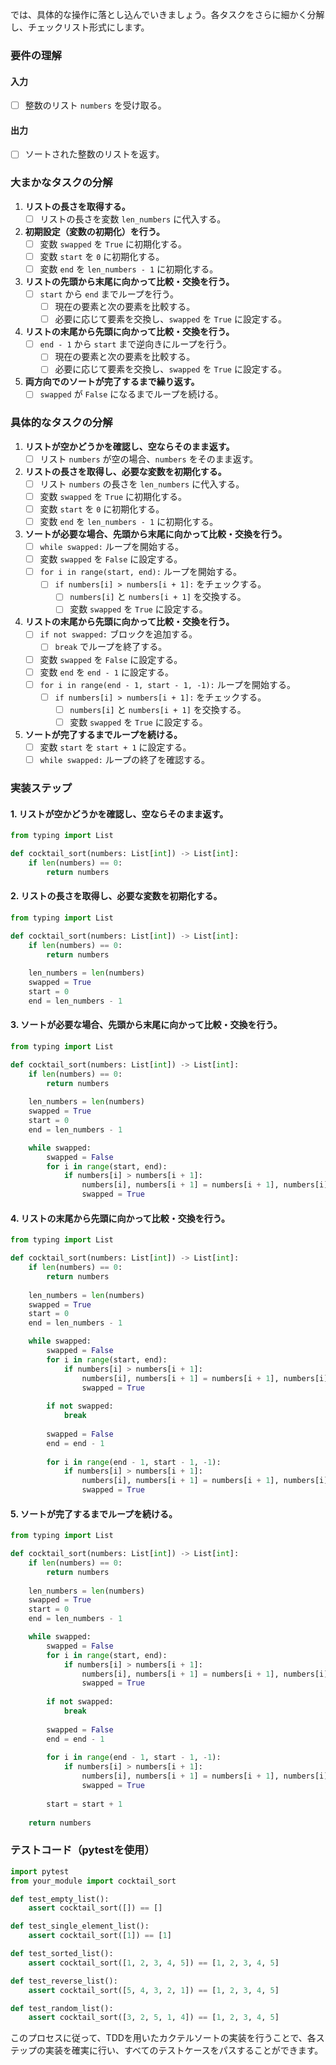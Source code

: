 では、具体的な操作に落とし込んでいきましょう。各タスクをさらに細かく分解し、チェックリスト形式にします。

### 要件の理解

#### 入力
- [ ] 整数のリスト `numbers` を受け取る。

#### 出力
- [ ] ソートされた整数のリストを返す。

### 大まかなタスクの分解

1. **リストの長さを取得する。**
    - [ ] リストの長さを変数 `len_numbers` に代入する。

2. **初期設定（変数の初期化）を行う。**
    - [ ] 変数 `swapped` を `True` に初期化する。
    - [ ] 変数 `start` を `0` に初期化する。
    - [ ] 変数 `end` を `len_numbers - 1` に初期化する。

3. **リストの先頭から末尾に向かって比較・交換を行う。**
    - [ ] `start` から `end` までループを行う。
        - [ ] 現在の要素と次の要素を比較する。
        - [ ] 必要に応じて要素を交換し、`swapped` を `True` に設定する。

4. **リストの末尾から先頭に向かって比較・交換を行う。**
    - [ ] `end - 1` から `start` まで逆向きにループを行う。
        - [ ] 現在の要素と次の要素を比較する。
        - [ ] 必要に応じて要素を交換し、`swapped` を `True` に設定する。

5. **両方向でのソートが完了するまで繰り返す。**
    - [ ] `swapped` が `False` になるまでループを続ける。

### 具体的なタスクの分解

1. **リストが空かどうかを確認し、空ならそのまま返す。**
    - [ ] リスト `numbers` が空の場合、`numbers` をそのまま返す。

2. **リストの長さを取得し、必要な変数を初期化する。**
    - [ ] リスト `numbers` の長さを `len_numbers` に代入する。
    - [ ] 変数 `swapped` を `True` に初期化する。
    - [ ] 変数 `start` を `0` に初期化する。
    - [ ] 変数 `end` を `len_numbers - 1` に初期化する。

3. **ソートが必要な場合、先頭から末尾に向かって比較・交換を行う。**
    - [ ] `while swapped:` ループを開始する。
    - [ ] 変数 `swapped` を `False` に設定する。
    - [ ] `for i in range(start, end):` ループを開始する。
        - [ ] `if numbers[i] > numbers[i + 1]:` をチェックする。
            - [ ] `numbers[i]` と `numbers[i + 1]` を交換する。
            - [ ] 変数 `swapped` を `True` に設定する。

4. **リストの末尾から先頭に向かって比較・交換を行う。**
    - [ ] `if not swapped:` ブロックを追加する。
        - [ ] `break` でループを終了する。
    - [ ] 変数 `swapped` を `False` に設定する。
    - [ ] 変数 `end` を `end - 1` に設定する。
    - [ ] `for i in range(end - 1, start - 1, -1):` ループを開始する。
        - [ ] `if numbers[i] > numbers[i + 1]:` をチェックする。
            - [ ] `numbers[i]` と `numbers[i + 1]` を交換する。
            - [ ] 変数 `swapped` を `True` に設定する。

5. **ソートが完了するまでループを続ける。**
    - [ ] 変数 `start` を `start + 1` に設定する。
    - [ ] `while swapped:` ループの終了を確認する。

### 実装ステップ

#### 1. リストが空かどうかを確認し、空ならそのまま返す。
```python
from typing import List

def cocktail_sort(numbers: List[int]) -> List[int]:
    if len(numbers) == 0:
        return numbers
```

#### 2. リストの長さを取得し、必要な変数を初期化する。
```python
from typing import List

def cocktail_sort(numbers: List[int]) -> List[int]:
    if len(numbers) == 0:
        return numbers
    
    len_numbers = len(numbers)
    swapped = True
    start = 0
    end = len_numbers - 1
```

#### 3. ソートが必要な場合、先頭から末尾に向かって比較・交換を行う。
```python
from typing import List

def cocktail_sort(numbers: List[int]) -> List[int]:
    if len(numbers) == 0:
        return numbers
    
    len_numbers = len(numbers)
    swapped = True
    start = 0
    end = len_numbers - 1

    while swapped:
        swapped = False
        for i in range(start, end):
            if numbers[i] > numbers[i + 1]:
                numbers[i], numbers[i + 1] = numbers[i + 1], numbers[i]
                swapped = True
```

#### 4. リストの末尾から先頭に向かって比較・交換を行う。
```python
from typing import List

def cocktail_sort(numbers: List[int]) -> List[int]:
    if len(numbers) == 0:
        return numbers
    
    len_numbers = len(numbers)
    swapped = True
    start = 0
    end = len_numbers - 1

    while swapped:
        swapped = False
        for i in range(start, end):
            if numbers[i] > numbers[i + 1]:
                numbers[i], numbers[i + 1] = numbers[i + 1], numbers[i]
                swapped = True
        
        if not swapped:
            break
        
        swapped = False
        end = end - 1
        
        for i in range(end - 1, start - 1, -1):
            if numbers[i] > numbers[i + 1]:
                numbers[i], numbers[i + 1] = numbers[i + 1], numbers[i]
                swapped = True
```

#### 5. ソートが完了するまでループを続ける。
```python
from typing import List

def cocktail_sort(numbers: List[int]) -> List[int]:
    if len(numbers) == 0:
        return numbers
    
    len_numbers = len(numbers)
    swapped = True
    start = 0
    end = len_numbers - 1

    while swapped:
        swapped = False
        for i in range(start, end):
            if numbers[i] > numbers[i + 1]:
                numbers[i], numbers[i + 1] = numbers[i + 1], numbers[i]
                swapped = True
        
        if not swapped:
            break
        
        swapped = False
        end = end - 1
        
        for i in range(end - 1, start - 1, -1):
            if numbers[i] > numbers[i + 1]:
                numbers[i], numbers[i + 1] = numbers[i + 1], numbers[i]
                swapped = True
        
        start = start + 1
    
    return numbers
```

### テストコード（pytestを使用）

```python
import pytest
from your_module import cocktail_sort

def test_empty_list():
    assert cocktail_sort([]) == []

def test_single_element_list():
    assert cocktail_sort([1]) == [1]

def test_sorted_list():
    assert cocktail_sort([1, 2, 3, 4, 5]) == [1, 2, 3, 4, 5]

def test_reverse_list():
    assert cocktail_sort([5, 4, 3, 2, 1]) == [1, 2, 3, 4, 5]

def test_random_list():
    assert cocktail_sort([3, 2, 5, 1, 4]) == [1, 2, 3, 4, 5]
```

このプロセスに従って、TDDを用いたカクテルソートの実装を行うことで、各ステップの実装を確実に行い、すべてのテストケースをパスすることができます。